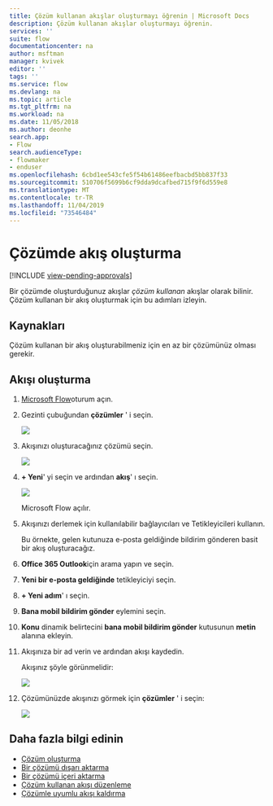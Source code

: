 ```yaml
---
title: Çözüm kullanan akışlar oluşturmayı öğrenin | Microsoft Docs
description: Çözüm kullanan akışlar oluşturmayı öğrenin.
services: ''
suite: flow
documentationcenter: na
author: msftman
manager: kvivek
editor: ''
tags: ''
ms.service: flow
ms.devlang: na
ms.topic: article
ms.tgt_pltfrm: na
ms.workload: na
ms.date: 11/05/2018
ms.author: deonhe
search.app:
- Flow
search.audienceType:
- flowmaker
- enduser
ms.openlocfilehash: 6cbd1ee543cfe5f54b61486eefbacbd5bb837f33
ms.sourcegitcommit: 510706f5699b6cf9dda9dcafbed715f9f6d559e8
ms.translationtype: MT
ms.contentlocale: tr-TR
ms.lasthandoff: 11/04/2019
ms.locfileid: "73546484"
---
```

# <a name="create-a-flow-in-a-solution"></a>Çözümde akış oluşturma
[!INCLUDE [view-pending-approvals](includes/cc-rebrand.md)]

Bir çözümde oluşturduğunuz akışlar *çözüm kullanan* akışlar olarak bilinir. Çözüm kullanan bir akış oluşturmak için bu adımları izleyin.

## <a name="prerequisites"></a>Kaynakları

Çözüm kullanan bir akış oluşturabilmeniz için en az bir çözümünüz olması gerekir.

## <a name="create-the-flow"></a>Akışı oluşturma 

1. [Microsoft Flow](https://flow.microsoft.com)oturum açın.
1. Gezinti çubuğundan **çözümler** ' i seçin.

   ![](./media/create-flow-solution/select-solutions-from-left-nav.png)

1. Akışınızı oluşturacağınız çözümü seçin.

   ![](./media/create-flow-solution/new-solution-created.png)

1. **+ Yeni**' yi seçin ve ardından **akış**' ı seçin.

   ![](./media/create-flow-solution/select-new-flow.png)

   Microsoft Flow açılır.

1. Akışınızı derlemek için kullanılabilir bağlayıcıları ve Tetikleyicileri kullanın.

   Bu örnekte, gelen kutunuza e-posta geldiğinde bildirim gönderen basit bir akış oluşturacağız.
1. **Office 365 Outlook**için arama yapın ve seçin.
1. **Yeni bir e-posta geldiğinde** tetikleyiciyi seçin.
1. **+ Yeni adım**' ı seçin.
1. **Bana mobil bildirim gönder** eylemini seçin.
1. **Konu** dinamik belirtecini **bana mobil bildirim gönder** kutusunun **metin** alanına ekleyin.
1. Akışınıza bir ad verin ve ardından akışı kaydedin.

   Akışınız şöyle görünmelidir:

   ![](./media/create-flow-solution/new-email-notification-flow.png)
   
1. Çözümünüzde akışınızı görmek için **çözümler** ' i seçin:

   ![](./media/create-flow-solution/new-flow-inside-solution.png)

## <a name="learn-more"></a>Daha fazla bilgi edinin

* [Çözüm oluşturma](./overview-solution-flows.md)
* [Bir çözümü dışarı aktarma](./export-flow-solution.md)
* [Bir çözümü içeri aktarma](./import-flow-solution.md)
* [Çözüm kullanan akışı düzenleme](./edit-solution-aware-flow.md)
* [Çözümle uyumlu akışı kaldırma](./remove-solution-aware-flow.md)

